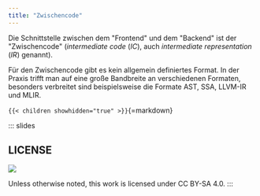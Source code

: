 ```yaml
---
title: "Zwischencode"
---
```



Die Schnittstelle zwischen dem "Frontend" und dem "Backend" ist der "Zwischencode"
(_intermediate code_ (_IC_), auch _intermediate representation_ (_IR_) genannt).

Für den Zwischencode gibt es kein allgemein definiertes Format. In der Praxis
trifft man auf eine große Bandbreite an verschiedenen Formaten, besonders verbreitet
sind beispielsweise die Formate AST, SSA, LLVM-IR und MLIR.


`{{< children showhidden="true" >}}`{=markdown}







<!-- DO NOT REMOVE - THIS IS A LAST SLIDE TO INDICATE THE LICENSE AND POSSIBLE EXCEPTIONS (IMAGES, ...). -->
::: slides
## LICENSE
![](https://licensebuttons.net/l/by-sa/4.0/88x31.png)

Unless otherwise noted, this work is licensed under CC BY-SA 4.0.
:::
